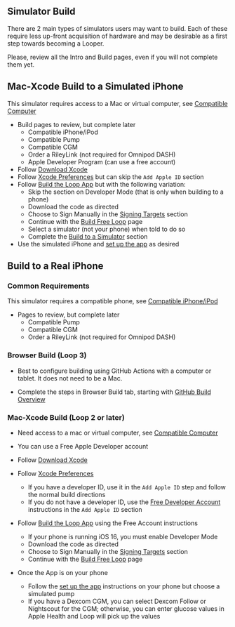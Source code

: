 ## Simulator Build

There are 2 main types of simulators users may want to build. Each of these require less up-front acquisition of hardware and may be desirable as a first step towards becoming a Looper.

Please, review all the Intro and Build pages, even if you will not complete them yet.

## Mac-Xcode Build to a Simulated iPhone

This simulator requires access to a Mac or virtual computer, see [Compatible Computer](../build/step1.md)

* Build pages to review, but complete later
    * Compatible iPhone/iPod
    * Compatible Pump
    * Compatible CGM
    * Order a RileyLink (not required for Omnipod DASH)
    * Apple Developer Program (can use a free account)
* Follow [Download Xcode](../build/step8.md)
* Follow [Xcode Preferences](../build/step9.md) but can skip the `Add Apple ID` section
* Follow [Build the Loop App](../build/step14.md) but with the following variation:
    * Skip the section on Developer Mode (that is only when building to a phone)
    * Download the code as directed
    * Choose to Sign Manually in the [Signing Targets](../build/step14.md#signing-targets) section
    * Continue with the [Build Free Loop](../build/build-free-loop.md) page
    * Select a simulator (not your phone) when told to do so
    * Complete the [Build to a Simulator](../build/build-free-loop.md#build-to-a-simulator) section
* Use the simulated iPhone and [set up the app](../loop-3/loop-3-overview.md) as desired

## Build to a Real iPhone

### Common Requirements

This simulator requires a compatible phone, see [Compatible iPhone/iPod](../build/step2.md)

* Pages to review, but complete later
    * Compatible Pump
    * Compatible CGM
    * Order a RileyLink (not required for Omnipod DASH)

### Browser Build (Loop 3)

* Best to configure building using GitHub Actions with a computer or tablet. It does not need to be a Mac.

* Complete the steps in Browser Build tab, starting with [GitHub Build Overview](../gh-actions/gh-overview.md)


### Mac-Xcode Build (Loop 2 or later)

* Need access to a mac or virtual computer, see [Compatible Computer](../build/step1.md)

* You can use a Free Apple Developer account
* Follow [Download Xcode](../build/step8.md)
* Follow [Xcode Preferences](../build/step9.md)
    * If you have a developer ID, use it in the `Add Apple ID` step and follow the normal build directions
    * If you do not have a developer ID, use the [Free Developer Account](../build/step9.md#free-developer-account) instructions in the `Add Apple ID` section
* Follow [Build the Loop App](../build/step14.md) using the Free Account instructions
    * If your phone is running iOS 16, you must enable Developer Mode
    * Download the code as directed
    * Choose to Sign Manually in the [Signing Targets](../build/step14.md#signing-targets) section
    * Continue with the [Build Free Loop](../build/build-free-loop.md) page
* Once the App is on your phone
    * Follow the [set up the app](../loop-3/loop-3-overview.md) instructions on your phone but choose a simulated pump
    * If you have a Dexcom CGM, you can select Dexcom Follow or Nightscout for the CGM; otherwise, you can enter glucose values in Apple Health and Loop will pick up the values

